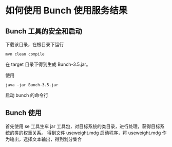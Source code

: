 # 如何使用 Bunch 使用服务结果

## Bunch 工具的安全和启动 

下载该目录，在根目录下运行

```
mvn clean compile 
```

在 target 目录下得到生成 Bunch-3.5.jar。

使用 
```
java -jar Bunch-3.5.jar 
```
启动 bunch 的命令行

## Bunch 使用
首先使用 se 工具生车 jar 工具包，对目标系统的类目录，进行处理，获得目标系统的类的权重关系。
得到文件 useweight.mdg 
启动程序，将 useweight.mdg 作为输出，选择文本输出，得到划分集合
